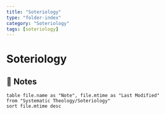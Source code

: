 ```yaml
---
title: "Soteriology"
type: "folder-index"
category: "Soteriology"
tags: [soteriology]
---
```


# Soteriology

## 📄 Notes
```dataview
table file.name as "Note", file.mtime as "Last Modified"
from "Systematic Theology/Soteriology"
sort file.mtime desc
```
